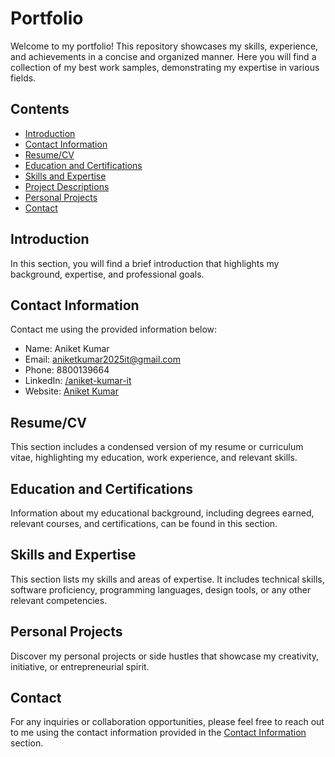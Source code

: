 # Portfolio

Welcome to my portfolio! This repository showcases my skills, experience, and achievements in a concise and organized manner. Here you will find a collection of my best work samples, demonstrating my expertise in various fields.

## Contents

- [Introduction](#introduction)
- [Contact Information](#contact-information)
- [Resume/CV](#resumecv)
- [Education and Certifications](#education-and-certifications)
- [Skills and Expertise](#skills-and-expertise)
- [Project Descriptions](#project-descriptions)
- [Personal Projects](#personal-projects)
- [Contact](#contact)

## Introduction

In this section, you will find a brief introduction that highlights my background, expertise, and professional goals.

## Contact Information

Contact me using the provided information below:

- Name: Aniket Kumar
- Email: aniketkumar2025it@gmail.com
- Phone: 8800139664
- LinkedIn: [/aniket-kumar-it](https://www.linkedin.com/in/aniket-kumar-it/)
- Website: [Aniket Kumar](https://aniketkumarportfolio.netlify.app/)

## Resume/CV

This section includes a condensed version of my resume or curriculum vitae, highlighting my education, work experience, and relevant skills.

## Education and Certifications

Information about my educational background, including degrees earned, relevant courses, and certifications, can be found in this section.

## Skills and Expertise

This section lists my skills and areas of expertise. It includes technical skills, software proficiency, programming languages, design tools, or any other relevant competencies.

## Personal Projects

Discover my personal projects or side hustles that showcase my creativity, initiative, or entrepreneurial spirit.

## Contact

For any inquiries or collaboration opportunities, please feel free to reach out to me using the contact information provided in the [Contact Information](#contact-information) section.

